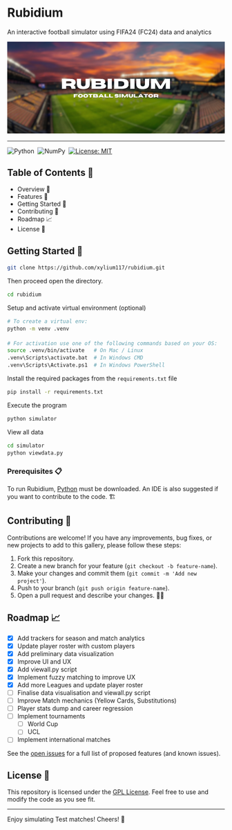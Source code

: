 # Rubidium

An interactive football simulator using FIFA24 (FC24) data and analytics

<p align=”center”>
<img width="1000" src="https://raw.githubusercontent.com/xylium117/rubidium/refs/heads/master/banner.png" alt="Banner">
</p>

---
![Python](https://img.shields.io/badge/python-3670A0?style=for-the-badge&logo=python&logoColor=ffdd54)&nbsp;
![NumPy](https://img.shields.io/badge/Numpy-777BB4?style=for-the-badge&logo=numpy&logoColor=white)&nbsp;
[![License: MIT](https://img.shields.io/badge/LICENSE-GPL_3.0-green?style=for-the-badge)](https://github.com/xylium117/pavillion/blob/master/LICENSE.md)


## Table of Contents 📜

- Overview 🌟
- Features 📂
- Getting Started 🚀
- Contributing 🤝
- Roadmap 📈
- License 📝

## Getting Started 🚀

```bash
git clone https://github.com/xylium117/rubidium.git
```
Then proceed open the directory.
```bash
cd rubidium
```
Setup and activate virtual environment (optional)
```bash
# To create a virtual env:
python -m venv .venv

# For activation use one of the following commands based on your OS:
source .venv/bin/activate   # On Mac / Linux
.venv\Scripts\activate.bat  # In Windows CMD
.venv\Scripts\Activate.ps1  # In Windows PowerShell
```
Install the required packages from the `requirements.txt` file
```bash
pip install -r requirements.txt
```

Execute the program
```bash
python simulator
```

View all data
```bash
cd simulator
python viewdata.py
```

### Prerequisites 📋

To run Rubidium, [Python](https://www.python.org/ftp/python/3.12.6/python-3.12.6-amd64.exe) must be downloaded. An IDE is also suggested if you want to contribute to the code. 🏗️

## Contributing 🤝

Contributions are welcome! If you have any improvements, bug fixes, or new projects to add to this gallery, please follow these steps:

1. Fork this repository.
2. Create a new branch for your feature (`git checkout -b feature-name`).
3. Make your changes and commit them (`git commit -m 'Add new project'`).
4. Push to your branch (`git push origin feature-name`).
5. Open a pull request and describe your changes. 🚀🔗

## Roadmap 📈

- [x] Add trackers for season and match analytics
- [x] Update player roster with custom players
- [x] Add preliminary data visualization
- [x] Improve UI and UX
- [x] Add viewall.py script
- [x] Implement fuzzy matching to improve UX
- [x] Add more Leagues and update player roster
- [ ] Finalise data visualisation and viewall.py script
- [ ] Improve Match mechanics (Yellow Cards, Substitutions)
- [ ] Player stats dump and career regression
- [ ] Implement tournaments
   - [ ] World Cup
   - [ ] UCL
- [ ] Implement international matches

See the [open issues](https://github.com/xylium117/rubidium/issues) for a full list of proposed features (and known issues).

## License 📝

This repository is licensed under the [GPL License](LICENSE.md). Feel free to use and modify the code as you see fit. 

---
Enjoy simulating Test matches! Cheers! 🍻
